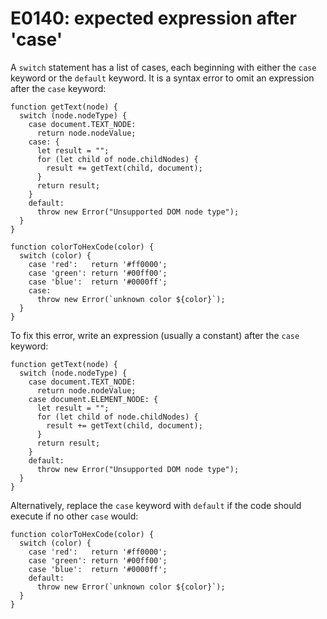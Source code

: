 # E0140: expected expression after 'case'

A `switch` statement has a list of cases, each beginning with either the `case`
keyword or the `default` keyword. It is a syntax error to omit an expression
after the `case` keyword:

    function getText(node) {
      switch (node.nodeType) {
        case document.TEXT_NODE:
          return node.nodeValue;
        case: {
          let result = "";
          for (let child of node.childNodes) {
            result += getText(child, document);
          }
          return result;
        }
        default:
          throw new Error("Unsupported DOM node type");
      }
    }

    function colorToHexCode(color) {
      switch (color) {
        case 'red':   return '#ff0000';
        case 'green': return '#00ff00';
        case 'blue':  return '#0000ff';
        case:
          throw new Error(`unknown color ${color}`);
      }
    }

To fix this error, write an expression (usually a constant) after the `case`
keyword:

    function getText(node) {
      switch (node.nodeType) {
        case document.TEXT_NODE:
          return node.nodeValue;
        case document.ELEMENT_NODE: {
          let result = "";
          for (let child of node.childNodes) {
            result += getText(child, document);
          }
          return result;
        }
        default:
          throw new Error("Unsupported DOM node type");
      }
    }

Alternatively, replace the `case` keyword with `default` if the code should
execute if no other `case` would:

    function colorToHexCode(color) {
      switch (color) {
        case 'red':   return '#ff0000';
        case 'green': return '#00ff00';
        case 'blue':  return '#0000ff';
        default:
          throw new Error(`unknown color ${color}`);
      }
    }
